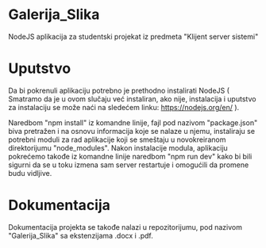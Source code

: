 # Galerija_Slika
NodeJS aplikacija za studentski projekat iz predmeta "Klijent server sistemi"

# Uputstvo
Da bi pokrenuli aplikaciju potrebno je prethodno instalirati NodeJS ( Smatramo da je u ovom slučaju već instaliran, ako nije, instalacija i uputstvo za instalaciju se može naći na sledećem linku: https://nodejs.org/en/ ).

Naredbom "npm install" iz komandne linije, fajl pod nazivom "package.json" biva pretražen i na osnovu informacija koje se nalaze u njemu, instaliraju se potrebni moduli za rad aplikacije koji se smeštaju u novokreiranom direktorijumu "node_modules".
Nakon instalacije modula, aplikaciju pokrećemo takođe iz komandne linije naredbom "npm run dev" kako bi bili sigurni da se u toku izmena sam server restartuje i omogućili da promene budu vidljive.

# Dokumentacija
Dokumentacija projekta se takođe nalazi u repozitorijumu, pod nazivom "Galerija_Slika" sa ekstenzijama .docx i .pdf.
